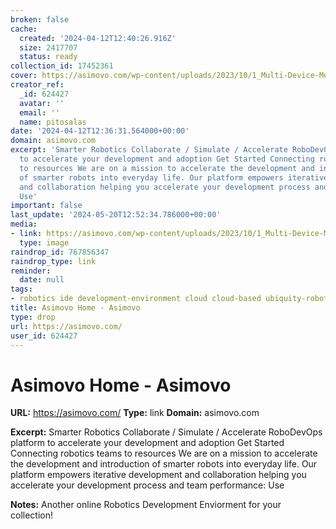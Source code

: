 ```yaml
---
broken: false
cache:
  created: '2024-04-12T12:40:26.916Z'
  size: 2417707
  status: ready
collection_id: 17452361
cover: https://asimovo.com/wp-content/uploads/2023/10/1_Multi-Device-Mockup-2.png
creator_ref:
  _id: 624427
  avatar: ''
  email: ''
  name: pitosalas
date: '2024-04-12T12:36:31.564000+00:00'
domain: asimovo.com
excerpt: 'Smarter Robotics Collaborate / Simulate / Accelerate RoboDevOps platform
  to accelerate your development and adoption Get Started Connecting robotics teams
  to resources We are on a mission to accelerate the development and introduction
  of smarter robots into everyday life. Our platform empowers iterative development
  and collaboration helping you accelerate your development process and team performance:
  Use'
important: false
last_update: '2024-05-20T12:52:34.786000+00:00'
media:
- link: https://asimovo.com/wp-content/uploads/2023/10/1_Multi-Device-Mockup-2.png
  type: image
raindrop_id: 767856347
raindrop_type: link
reminder:
  date: null
tags:
- robotics ide development-environment cloud cloud-based ubiquity-robotics
title: Asimovo Home - Asimovo
type: drop
url: https://asimovo.com/
user_id: 624427
---
```


# Asimovo Home - Asimovo

**URL:** https://asimovo.com/
**Type:** link
**Domain:** asimovo.com

**Excerpt:** Smarter Robotics Collaborate / Simulate / Accelerate RoboDevOps platform to accelerate your development and adoption Get Started Connecting robotics teams to resources We are on a mission to accelerate the development and introduction of smarter robots into everyday life. Our platform empowers iterative development and collaboration helping you accelerate your development process and team performance: Use

**Notes:**
Another online Robotics Development Enviorment for your collection!
